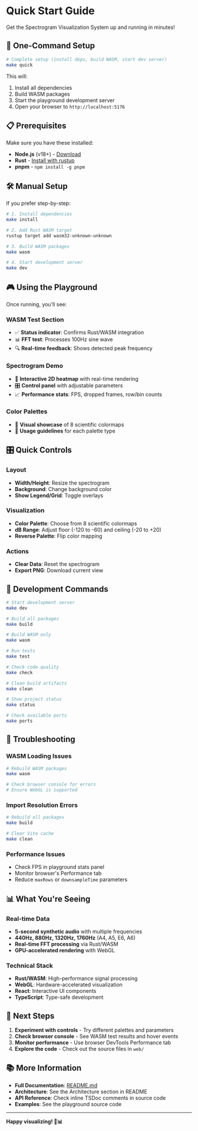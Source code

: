 # Quick Start Guide

Get the Spectrogram Visualization System up and running in minutes!

## 🚀 One-Command Setup

```bash
# Complete setup (install deps, build WASM, start dev server)
make quick
```

This will:
1. Install all dependencies
2. Build WASM packages
3. Start the playground development server
4. Open your browser to `http://localhost:5176`

## 📋 Prerequisites

Make sure you have these installed:

- **Node.js** (v18+) - [Download](https://nodejs.org/)
- **Rust** - [Install with rustup](https://rustup.rs/)
- **pnpm** - `npm install -g pnpm`

## 🛠️ Manual Setup

If you prefer step-by-step:

```bash
# 1. Install dependencies
make install

# 2. Add Rust WASM target
rustup target add wasm32-unknown-unknown

# 3. Build WASM packages
make wasm

# 4. Start development server
make dev
```

## 🎮 Using the Playground

Once running, you'll see:

### **WASM Test Section**
- ✅ **Status indicator**: Confirms Rust/WASM integration
- 📊 **FFT test**: Processes 100Hz sine wave
- 🔍 **Real-time feedback**: Shows detected peak frequency

### **Spectrogram Demo**
- 🎨 **Interactive 2D heatmap** with real-time rendering
- 🎛️ **Control panel** with adjustable parameters
- 📈 **Performance stats**: FPS, dropped frames, row/bin counts

### **Color Palettes**
- 🌈 **Visual showcase** of 8 scientific colormaps
- 📖 **Usage guidelines** for each palette type

## 🎛️ Quick Controls

### **Layout**
- **Width/Height**: Resize the spectrogram
- **Background**: Change background color
- **Show Legend/Grid**: Toggle overlays

### **Visualization**
- **Color Palette**: Choose from 8 scientific colormaps
- **dB Range**: Adjust floor (-120 to -60) and ceiling (-20 to +20)
- **Reverse Palette**: Flip color mapping

### **Actions**
- **Clear Data**: Reset the spectrogram
- **Export PNG**: Download current view

## 🔧 Development Commands

```bash
# Start development server
make dev

# Build all packages
make build

# Build WASM only
make wasm

# Run tests
make test

# Check code quality
make check

# Clean build artifacts
make clean

# Show project status
make status

# Check available ports
make ports
```

## 🐛 Troubleshooting

### **WASM Loading Issues**
```bash
# Rebuild WASM packages
make wasm

# Check browser console for errors
# Ensure WebGL is supported
```

### **Import Resolution Errors**
```bash
# Rebuild all packages
make build

# Clear Vite cache
make clean
```

### **Performance Issues**
- Check FPS in playground stats panel
- Monitor browser's Performance tab
- Reduce `maxRows` or `downsampleTime` parameters

## 📊 What You're Seeing

### **Real-time Data**
- **5-second synthetic audio** with multiple frequencies
- **440Hz, 880Hz, 1320Hz, 1760Hz** (A4, A5, E6, A6)
- **Real-time FFT processing** via Rust/WASM
- **GPU-accelerated rendering** with WebGL

### **Technical Stack**
- **Rust/WASM**: High-performance signal processing
- **WebGL**: Hardware-accelerated visualization
- **React**: Interactive UI components
- **TypeScript**: Type-safe development

## 🎯 Next Steps

1. **Experiment with controls** - Try different palettes and parameters
2. **Check browser console** - See WASM test results and hover events
3. **Monitor performance** - Use browser DevTools Performance tab
4. **Explore the code** - Check out the source files in `web/`

## 📚 More Information

- **Full Documentation**: [README.md](README.md)
- **Architecture**: See the Architecture section in README
- **API Reference**: Check inline TSDoc comments in source code
- **Examples**: See the playground source code

---

**Happy visualizing! 🎨📊**
